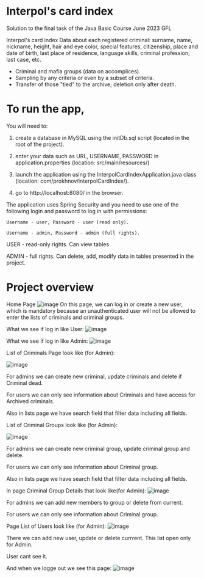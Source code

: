 # Interpol's card index

Solution to the final task of the Java Basic Course June 2023 GFL

Interpol's card index
Data about each registered criminal: surname, name, nickname, height, hair and eye color, special features, citizenship, place and date of birth, last place of residence, language skills, criminal profession, last case, etc.
- Criminal and mafia groups (data on accomplices).
- Sampling by any criteria or even by a subset of criteria.
- Transfer of those "tied" to the archive; deletion only after death.

# To run the app,

You will need to:
1. create a database in MySQL using the initDb.sql script (located in the root of the project).
2. enter your data such as URL, USERNAME, PASSWORD in application.properties (location: src/main/resources/)
3. launch the application using the InterpolCardIndexApplication.java class (location: com/prokhnov/interpolCardIndex/).

4. go to http://localhost:8080/ in the browser.

The application uses Spring Security and you need to use one of the following login and password to log in with permissions:

    Username - user, Password - user (read only).
  
    Username - admin, Password - admin (full rights).

USER - read-only rights. Can view tables

ADMIN - full rights. Can delete, add, modify data in tables presented in the project.

# Project overview

Home Page 
![image](https://github.com/Igor-Proh/InterpolCardIndex/assets/71402291/61d778ef-e1ef-4aa5-be3a-ab2fa8851387)
On this page, we can log in or create a new user, which is mandatory because an unauthenticated user will not be allowed to enter the lists of criminals and criminal groups.

What we see if log in like User:
![image](https://github.com/Igor-Proh/InterpolCardIndex/assets/71402291/204abab4-0c3f-4445-8890-50492a7e972b)

What we see if log in like Admin:
![image](https://github.com/Igor-Proh/InterpolCardIndex/assets/71402291/295d4034-e7fb-4831-82a8-006f1502d4af)

List of Criminals Page look like (for Admin):

![image](https://github.com/Igor-Proh/InterpolCardIndex/assets/71402291/a1c93e49-3b3e-4b27-85db-e4ea4e696bf8)

For admins we can create new criminal, update criminals and delete if Criminal dead. 

For users we can only see information about Criminals and have access for Archived criminals.

Also in lists page we have search field that filter data including all fields.

List of Criminal Groups look like (for Admin):

![image](https://github.com/Igor-Proh/InterpolCardIndex/assets/71402291/aa9f036a-5942-4071-b056-92f21383f424)

For admins we can create new criminal group, update criminal group and delete. 

For users we can only see information about Criminal group.

Also in lists page we have search field that filter data including all fields.

In page Criminal Group Details that look like(for Admin):
![image](https://github.com/Igor-Proh/InterpolCardIndex/assets/71402291/3b5dc350-380e-4a3d-bcc5-aac96b79e45a)

For admins we can add new members to group or delete from current. 

For users we can only see information about Criminal group.

Page List of Users look like (for Admin):
![image](https://github.com/Igor-Proh/InterpolCardIndex/assets/71402291/565bd8c7-031e-40cb-9bba-5c46aba812b1)

There we can add new user, update or delete currrent. This list open only for Admin.

User cant see it.

And when we logge out we see this page:
![image](https://github.com/Igor-Proh/InterpolCardIndex/assets/71402291/94eaeeed-583e-45b5-8449-2d24c640dc5f)



